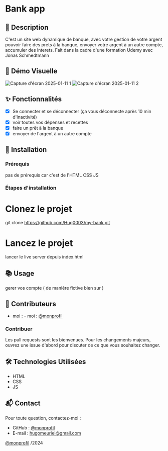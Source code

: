 # Bank app

## 📄 Description
C'est un site web dynamique de banque, avec votre gestion de votre argent pouvoir faire des prets à la banque, envoyer votre argent à un autre compte, accumuler des interets. Fait dans la cadre d'une formation Udemy avec Jonas Schmedtmann



## 🎥 Démo Visuelle
![Capture d'écran 2025-01-11 1](https://github.com/user-attachments/assets/06bf049d-7b78-4185-afe9-43847e991011)
![Capture d'écran 2025-01-11 2](https://github.com/user-attachments/assets/32286903-68ed-478d-9664-d09c76e08cf2)

## ✨ Fonctionnalités

- [x] Se connecter et se déconnecter (ça vous déconnecte après 10 min d'inactivité)  
- [x] voir toutes vos dépenses et recettes
- [x] faire un prêt à la banque
- [x] envoyer de l'argent à un autre compte

## 🚀 Installation

### Prérequis
pas de prérequis car c'est de l'HTML CSS JS

### Étapes d'installation
# Clonez le projet
git clone https://github.com/Hug0003/my-bank.git


# Lancez le projet
lancer le live server depuis index.html

## 📚 Usage
gerer vos compte ( de manière fictive bien sur )

## 👥 Contributeurs

- moi : - moi : [@monprofil](https://github.com/Hug0003)  

### Contribuer
Les pull requests sont les bienvenues. Pour les changements majeurs, ouvrez une issue d'abord pour discuter de ce que vous souhaitez changer.  


## 🛠️ Technologies Utilisées

- HTML
- CSS
- JS  


## 📬 Contact

Pour toute question, contactez-moi :  
- GitHub : [@monprofil](https://github.com/Hug0003)  
- E-mail : hugomeuriel@gmail.com

[@monprofil](https://github.com/Hug0003)  /2024

